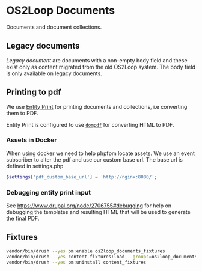 # OS2Loop Documents

Documents and document collections.

## Legacy documents

*Legacy document* are documents with a non-empty body field and these exist only
as content migrated from the old OS2Loop system. The body field is only
available on legacy documents.

## Printing to pdf

We use [Entity Print](https://www.drupal.org/project/entity_print) for
printing documents and collections, i.e converting them to PDF.

Entity Print is configured to use
[`dompdf`](https://github.com/dompdf/dompdf) for converting
HTML to PDF.

### Assets in Docker

When using docker we need to help phpfpm locate assets. We use an event
subscriber to alter the pdf and use our custom base url. The base url is defined
in settings.php

```php
$settings['pdf_custom_base_url'] = 'http://nginx:8080/';
```

### Debugging entity print input

See <https://www.drupal.org/node/2706755#debugging> for help on debugging the
templates and resulting HTML that will be used to generate the final PDF.

## Fixtures

```sh
vendor/bin/drush --yes pm:enable os2loop_documents_fixtures
vendor/bin/drush --yes content-fixtures:load --groups=os2loop_documents,os2loop_file,os2loop_taxonomy
vendor/bin/drush --yes pm:uninstall content_fixtures
```
